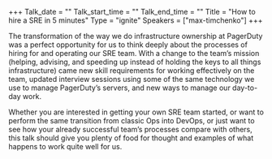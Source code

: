 +++
Talk_date = ""
Talk_start_time = ""
Talk_end_time = ""
Title = "How to hire a SRE in 5 minutes"
Type = "ignite"
Speakers = ["max-timchenko"]
+++

The transformation of the way we do infrastructure ownership at PagerDuty was a perfect opportunity for us to think deeply about the processes of hiring for and operating our SRE team. With a change to the team’s mission (helping, advising, and speeding up instead of holding the keys to all things infrastructure) came new skill requirements for working effectively on the team, updated interview sessions using some of the same technology we use to manage PagerDuty’s servers, and new ways to manage our day-to-day work.

Whether you are interested in getting your own SRE team started, or want to perform the same transition from classic Ops into DevOps, or just want to see how your already successful team’s processes compare with others, this talk should give you plenty of food for thought and examples of what happens to work quite well for us.

